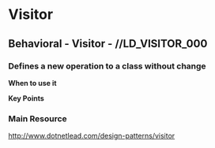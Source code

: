 # Visitor
## Behavioral - Visitor -  //LD_VISITOR_000
### Defines a new operation to a class without change

**When to use it**

**Key Points**

### Main Resource
http://www.dotnetlead.com/design-patterns/visitor












